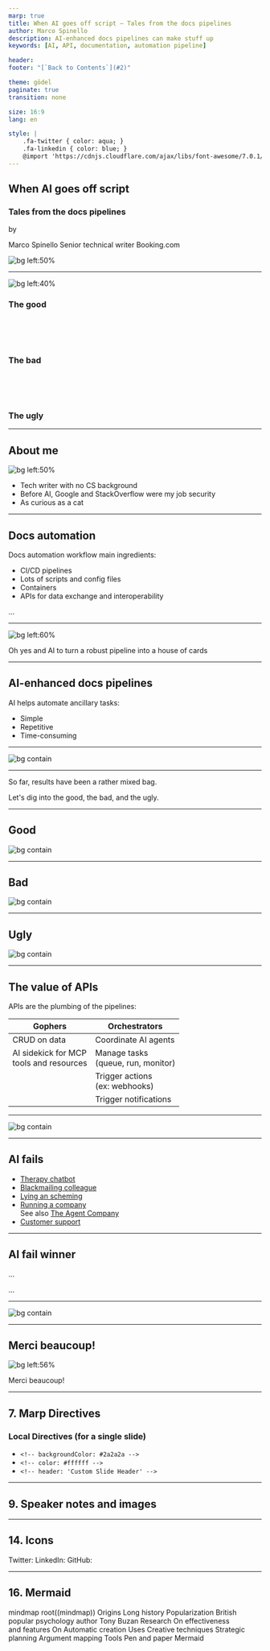 ```yaml
---
marp: true
title: When AI goes off script — Tales from the docs pipelines
author: Marco Spinello
description: AI-enhanced docs pipelines can make stuff up
keywords: [AI, API, documentation, automation pipeline]

header:
footer: "[`Back to Contents`](#2)"

theme: gödel
paginate: true
transition: none

size: 16:9
lang: en

style: |
    .fa-twitter { color: aqua; }
    .fa-linkedin { color: blue; }
    @import 'https://cdnjs.cloudflare.com/ajax/libs/font-awesome/7.0.1/css/all.min.css'
---
```


<script
    src="https://kit.fontawesome.com/51cb23fdb1.js"
    crossorigin="anonymous">
</script>

<script type="module">
    import mermaid from 'https://cdn.jsdelivr.net/npm/mermaid@10/dist/mermaid.esm.min.mjs';
    mermaid.initialize({ startOnLoad: true });
</script>

## When AI goes off script

### Tales from the docs pipelines

by

Marco Spinello
Senior technical writer
Booking.com

![bg left:50%](/Users/mspinello/Documents/repos/gh/talk-ai-api-docs/assets/img/ai-generated-8764598_1280.jpg)

---

![bg left:40%](/Users/mspinello/Documents/repos/gh/talk-ai-api-docs/assets/img/good-the-bad-and-the-ugly.jpg)

### <i class="fa-regular fa-face-smile"></i> The good
<br /><br /><br />

### <i class="fa-regular fa-face-frown"></i> The bad
<br /><br /><br />

### <i class="fa-regular fa-face-angry"></i> The ugly

---

## About me

![bg left:50%](/Users/mspinello/Documents/repos/gh/talk-ai-api-docs/assets/img/valley-of-fires-105.jpg)

- Tech writer with no CS background
- Before AI, Google and StackOverflow were my job security
- As curious as a cat

---

## Docs automation

Docs automation workflow main ingredients:

- CI/CD pipelines
- Lots of scripts and config files
- Containers
- APIs for data exchange and interoperability

...

---

![bg left:60%](/Users/mspinello/Documents/repos/gh/talk-ai-api-docs/assets/img/ai-generated-8583250_1280.jpg)

Oh yes and AI to turn a robust pipeline into a house of cards

---

## AI-enhanced docs pipelines

AI helps automate ancillary tasks:

- Simple
- Repetitive
- Time-consuming

---

![bg contain](/Users/mspinello/Documents/repos/gh/talk-ai-api-docs/assets/img/ai-api-docs-workflows-1.jpg)

---

So far, results have been a rather mixed bag.

Let's dig into the good, the bad, and the ugly.

---

## Good

![bg contain](/Users/mspinello/Documents/repos/gh/talk-ai-api-docs/assets/img/ai-api-docs-workflows-2.jpg)  

---

## Bad

![bg contain](/Users/mspinello/Documents/repos/gh/talk-ai-api-docs/assets/img/ai-api-docs-workflows-3.jpg)

---

## Ugly

![bg contain](/Users/mspinello/Documents/repos/gh/talk-ai-api-docs/assets/img/ai-api-docs-workflows-4.jpg)

---

## The value of APIs

APIs are the plumbing of the pipelines: 

| Gophers | Orchestrators |
|---|---|
| CRUD on data | Coordinate AI agents |
| AI sidekick for MCP<br />tools and resources | Manage tasks<br />(queue, run, monitor) |
| | Trigger actions<br />(ex: webhooks) |
| | Trigger notifications |

---

![bg contain](/Users/mspinello/Documents/repos/gh/talk-ai-api-docs/assets/img/ai-api-docs-workflows.jpg)

---

## AI fails

- [Therapy chatbot](https://futurism.com/therapy-chatbot-addict-meth)
- [Blackmailing colleague](https://www.bbc.com/news/articles/cpqeng9d20go)
- [Lying an scheming](https://time.com/7202784/ai-research-strategic-lying/)
- [Running a company](https://futurism.com/professors-company-ai-agents) \
  See also [The Agent Company](https://the-agent-company.com/)
- [Customer support](https://futurism.com/klarna-ai-automation-engineers)

---

## AI fail winner

...

<i class="fa-solid fa-drum"></i>

...

---

![bg contain](/Users/mspinello/Documents/repos/gh/talk-ai-api-docs/assets/img/gen-ai-ethical-ai.png)

---

## Merci beaucoup!

![bg left:56%](/Users/mspinello/Documents/repos/gh/talk-ai-api-docs/assets/img/the-good-the-bad-and-the-ugly-fr.jpg)

Merci beaucoup!

---

<!-- backgroundColor: #2a2a2a -->
## 7. Marp Directives

### Local Directives (for a single slide)

- `<!-- backgroundColor: #2a2a2a -->`
- `<!-- color: #ffffff -->`
- `<!-- header: 'Custom Slide Header' -->`

---



## 9. Speaker notes and images

<!-- Can also do a multiline
comment that will show in notes -->


---


## 14. Icons

<i class="fa-brands fa-twitter"></i> Twitter: 
<i class="fa-brands fa-linkedin"></i> LinkedIn: 
<i class="fa-brands fa-github"></i> GitHub: 

---

## 16. Mermaid

<div class="mermaid">
mindmap
  root((mindmap))
    Origins
      Long history
      Popularization
        British popular psychology author Tony Buzan
    Research
      On effectiveness<br/>and features
      On Automatic creation
        Uses
            Creative techniques
            Strategic planning
            Argument mapping
    Tools
      Pen and paper
      Mermaid
 </div>
